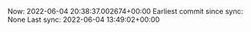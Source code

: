 Now: 2022-06-04 20:38:37.002674+00:00 Earliest commit since sync: None Last sync: 2022-06-04 13:49:02+00:00
